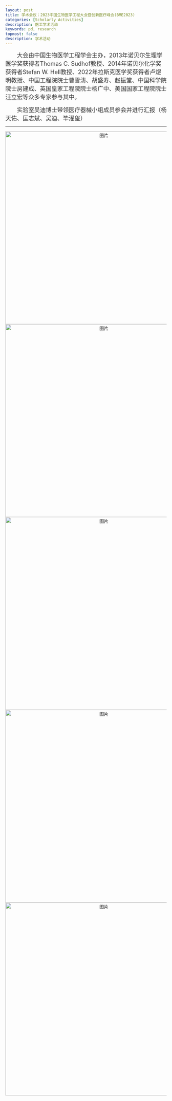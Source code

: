 ```yaml
---
layout: post
title: 学术会议：2023中国生物医学工程大会暨创新医疗峰会(BME2023)
categories: [Scholarly Activities]
description: 医工学术活动
keywords: pd, research
topmost: false
description: 学术活动
---
```

<div style="font-size: 18px; color: #333;text-align: left;text-indent: 2em">
大会由中国生物医学工程学会主办，2013年诺贝尔生理学医学奖获得者Thomas C. Sudhof教授、2014年诺贝尔化学奖获得者Stefan W. Hell教授、2022年拉斯克医学奖获得者卢煜明教授、中国工程院院士曹雪涛、胡盛寿、赵振堂、中国科学院院士房建成、英国皇家工程院院士杨广中、美国国家工程院院士汪立宏等众多专家参与其中。     
</div>
<p>
<div style="font-size: 18px; color: #333;text-align: left;text-indent: 2em">
实验室吴迪博士带领医疗器械小组成员参会并进行汇报（杨天佑、匡志斌、吴迪、毕濯玺）  
</div>
<p>
<p>
<hr>

<div style="text-align: center;">
  <img src="/images/posts/academic/2023中国生物医学工程大会暨创新医疗峰会(BME2023)/苏州1.png" alt="图片" style="width:600px">
  <img src="/images/posts/academic/2023中国生物医学工程大会暨创新医疗峰会(BME2023)/苏州2.png" alt="图片" style="width:600px">
  <img src="/images/posts/academic/2023中国生物医学工程大会暨创新医疗峰会(BME2023)/苏州3.png" alt="图片" style="width:600px">
  <img src="/images/posts/academic/2023中国生物医学工程大会暨创新医疗峰会(BME2023)/苏州4.png" alt="图片" style="width:600px">
  <img src="/images/posts/academic/2023中国生物医学工程大会暨创新医疗峰会(BME2023)/苏州5.png" alt="图片" style="width:600px">
</div>

